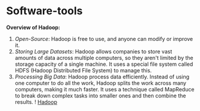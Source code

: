 # Software-tools
**Overview of Hadoop:**
1. *Open-Source*: Hadoop is free to use, and anyone can modify or improve it.
2. *Storing Large Datasets*: Hadoop allows companies to store vast amounts of data
across multiple computers, so they aren't limited by the storage capacity of a single
machine. It uses a special file system called HDFS (Hadoop Distributed File System)
to manage this.
3. *Processing Big Data*: Hadoop process data efficiently. Instead of using one computer
to do all the work, Hadoop splits the work across many computers, making it much
faster. It uses a technique called MapReduce to break down complex tasks into smaller
ones and then combine the results.
! [Hadoop](image.png)
